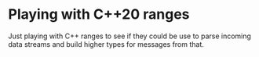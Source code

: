 
# Playing with C++20 ranges

Just playing with C++ ranges to see if they could be use to parse incoming data streams and build higher types for messages from that.
